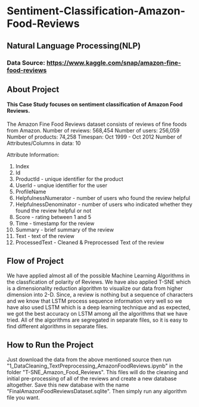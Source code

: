 # Sentiment-Classification-Amazon-Food-Reviews
## Natural Language Processing(NLP)
### Data Source: https://www.kaggle.com/snap/amazon-fine-food-reviews
## About Project
#### This Case Study focuses on sentiment classification of Amazon Food Reviews.
The Amazon Fine Food Reviews dataset consists of reviews of fine foods from Amazon.
Number of reviews: 568,454 Number of users: 256,059 Number of products: 74,258 Timespan: Oct 1999 - Oct 2012 Number of Attributes/Columns in data: 10

Attribute Information:

1.  Index
2.  Id
3.  ProductId - unique identifier for the product
4.  UserId - unqiue identifier for the user
5.  ProfileName
6.  HelpfulnessNumerator - number of users who found the review helpful
7.  HelpfulnessDenominator - number of users who indicated whether they found the review helpful or not
8.  Score - rating between 1 and 5
9.  Time - timestamp for the review
10. Summary - brief summary of the review
11. Text - text of the review
12. ProcessedText - Cleaned & Preprocessed Text of the review
## Flow of Project
We have applied almost all of the possible Machine Learning Algorithms in the classfication of polarity of Reviews. We have also applied T-SNE which is a dimensionality reduction algorithm to visualize our data from higher dimension into 2-D.
Since, a review is nothing but a sequence of characters and we know that LSTM process sequence information very well so we have also used LSTM which is a deep learning technique and as expected, we got the best accuracy on LSTM among all the algorithms that we have tried.
All of the algorithms are segregated in separate files, so it is easy to find different algorithms in separate files.
## How to Run the Project
Just download the data from the above mentioned source then run "1_DataCleaning_TextPreprocessing_AmazonFoodReviews.ipynb" in the folder "T-SNE_Amazon_Food_Reviews". This files will do the cleaning and initial pre-processing of all of the reviews and create a new database altogether. Save this new database with the name "FinalAmazonFoodReviewsDataset.sqlite". Then simply run any algorithm file you want.
